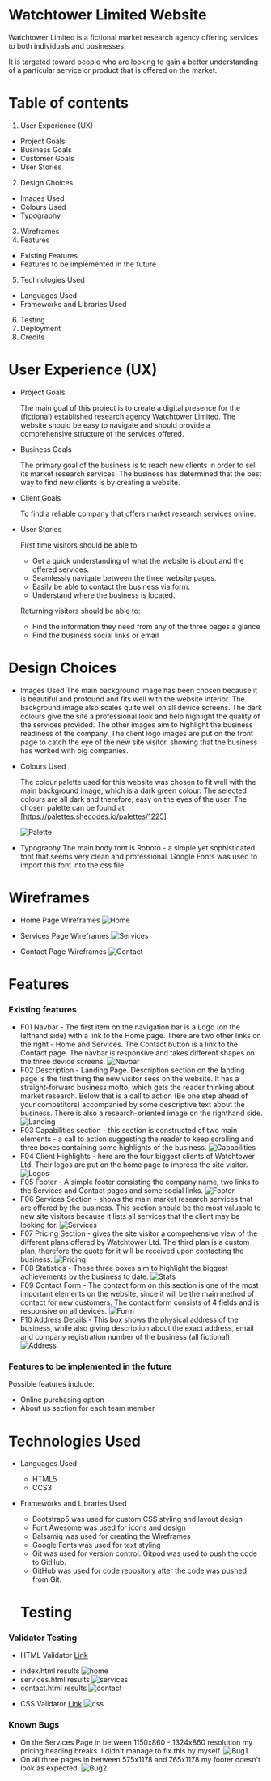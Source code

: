 # Watchtower Limited Website
Watchtower Limited is a fictional market research agency offering services to both individuals and businesses.

It is targeted toward people who are looking to gain a better understanding of a particular service or product that is offered on the market.

# Table of contents
1. User Experience (UX)
* Project Goals
* Business Goals
* Customer Goals
* User Stories
2. Design Choices
* Images Used
* Colours Used
* Typography
3. Wireframes
4. Features
* Existing Features
* Features to be implemented in the future
5. Technologies Used
* Languages Used
* Frameworks and Libraries Used
6. Testing
7. Deployment
8. Credits

# User Experience (UX)
* Project Goals

   The main goal of this project is to create a digital presence for the (fictional) established research agency Watchtower Limited. The website should be easy to navigate and should provide a comprehensive structure of the services offered.

* Business Goals

    The primary goal of the business is to reach new clients in order to sell its market research services. The business has determined that the best way to find new clients is by creating a website.

* Client Goals

    To find a reliable company that offers market research services online.

* User Stories

    First time visitors should be able to:
    - Get a quick understanding of what the website is about and the offered services.
    - Seamlessly navigate between the three website pages.
    - Easily be able to contact the business via form.
    - Understand where the business is located.

    Returning visitors should be able to:

    - Find the information they need from any of the three pages a glance
    - Find the business social links or email

 # Design Choices
* Images Used
    The main background image has been chosen because it is beautiful and profound and fits well with the website interior. The background image also scales quite well on all device screens. The dark colours give the site a professional look and help highlight the quality of the services provided. 
    The other images aim to highlight the business readiness of the company. 
    The client logo images are put on the front page to catch the eye of the new site visitor, showing that the business has worked with big companies.


* Colours Used

    The colour palette used for this website was chosen to fit well with the main background image, which is a dark green colour.
    The selected colours are all dark and therefore, easy on the eyes of the user.
    The chosen palette can be found at [https://palettes.shecodes.io/palettes/1225]


    ![Palette](Assets/images/palette.png)

* Typography
    The main body font is Roboto - a simple yet sophisticated font that seems very clean and professional. Google Fonts was used to import this font into the css file.

 # Wireframes
 * Home Page Wireframes
![Home](Assets/images/Home.jpg)




 * Services Page Wireframes
![Services](Assets/images/Services.jpg)




 * Contact Page Wireframes
![Contact](Assets/images/Contact.jpg)

# Features
### Existing features
* F01 Navbar - The first item on the navigation bar is a Logo (on the lefthand side) with a link to the Home page. There are two other links on the right - Home and Services. The Contact button is a link to the Contact page. The navbar is responsive and takes different shapes on the three device screens.
![Navbar](Assets/images/Navbar.png)
* F02 Description - Landing Page. Description section on the landing page is the first thing the new visitor sees on the website. It has a straight-forward business motto, which gets the reader thinking about market research. Below that is a call to action (Be one step ahead of your competitors) accompanied by some descriptive text about the business. There is also a research-oriented image on the righthand side.
![Landing](Assets/images/Landing.png)
* F03 Capabilities section - this section is constructed of two main elements - a call to action suggesting the reader to keep scrolling and three boxes containing some highlights of the business.
![Capabilities](Assets/images/Capabilities.png)
* F04 Client Highlights - here are the four biggest clients of Watchtower Ltd. Their logos are put on the home page to impress the site visitor.
![Logos](Assets/images/Logos.png)
* F05 Footer - A simple footer consisting the company name, two links to the Services and Contact pages and some social links.
![Footer](Assets/images/Footer.png)
* F06 Services Section - shows the main market research services that are offered by the business. This section should be the most valuable to new site visitors because it lists all services that the client may be looking for.
![Services](Assets/images/Services-offer.png)
* F07 Pricing Section - gives the site visitor a comprehensive view of the different plans offered by Watchtower Ltd. The third plan is a custom plan, therefore the quote for it will be received upon contacting the business.
![Pricing](Assets/images/Pricing.png)
* F08 Statistics - These three boxes aim to highlight the biggest achievements by the business to date.
![Stats](Assets/images/Stats.png)
* F09 Contact Form - The contact form on this section is one of the most important elements on the website, since it will be the main method of contact for new customers. The contact form consists of 4 fields and is responsive on all devices.
![Form](Assets/images/Form.png)
* F10 Address Details - This box shows the physical address of the business, while also giving description about the exact address, email and company registration number of the business (all fictional).
![Address](Assets/images/Address.png)

### Features to be implemented in the future

Possible features include:

* Online purchasing option
* About us section for each team member

# Technologies Used
* Languages Used
  - HTML5
  - CCS3
* Frameworks and Libraries Used
  - Bootstrap5 was used for custom CSS styling and layout design
  - Font Awesome was used for icons and design
  - Balsamiq was used for creating the Wireframes
  - Google Fonts was used for text styling
  - Git was used for version control. Gitpod was used to push the code to GitHub.
  - GitHub was used for code repository after the code was pushed from Git.

  # Testing

### Validator Testing 
  * HTML Validator [Link](https://validator.w3.org/)
  - index.html results
  ![home](Assets/images/Validator-index.png)
  - services.html results
  ![services](Assets/images/Validator-index.png)
  - contact.html results
  ![contact](Assets/images/Validator-index.png)
  * CSS Validator [Link](https://jigsaw.w3.org/css-validator/)
  ![css](Assets/images/CSS-validator.png)

### Known Bugs

* On the Services Page in between 1150x860 - 1324x860 resolution my pricing heading breaks. I didn't manage to fix this by myself.
![Bug1](Assets/images/Bug%201.png)
* On all three pages in between 575x1178 and 765x1178 my footer doesn't look as expected.
![Bug2](Assets/images/Bug2.png)

